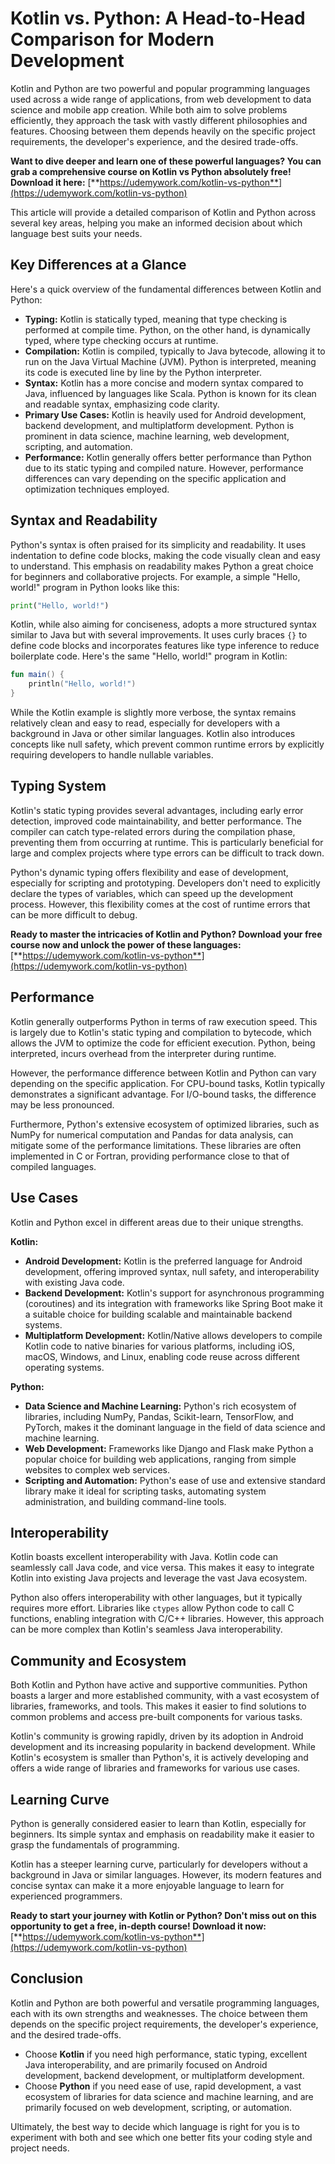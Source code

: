 # Kotlin vs. Python: A Head-to-Head Comparison for Modern Development

Kotlin and Python are two powerful and popular programming languages used across a wide range of applications, from web development to data science and mobile app creation. While both aim to solve problems efficiently, they approach the task with vastly different philosophies and features. Choosing between them depends heavily on the specific project requirements, the developer's experience, and the desired trade-offs.

**Want to dive deeper and learn one of these powerful languages? You can grab a comprehensive course on Kotlin vs Python absolutely free! Download it here:** [**https://udemywork.com/kotlin-vs-python**](https://udemywork.com/kotlin-vs-python)

This article will provide a detailed comparison of Kotlin and Python across several key areas, helping you make an informed decision about which language best suits your needs.

## Key Differences at a Glance

Here's a quick overview of the fundamental differences between Kotlin and Python:

*   **Typing:** Kotlin is statically typed, meaning that type checking is performed at compile time. Python, on the other hand, is dynamically typed, where type checking occurs at runtime.
*   **Compilation:** Kotlin is compiled, typically to Java bytecode, allowing it to run on the Java Virtual Machine (JVM). Python is interpreted, meaning its code is executed line by line by the Python interpreter.
*   **Syntax:** Kotlin has a more concise and modern syntax compared to Java, influenced by languages like Scala. Python is known for its clean and readable syntax, emphasizing code clarity.
*   **Primary Use Cases:** Kotlin is heavily used for Android development, backend development, and multiplatform development. Python is prominent in data science, machine learning, web development, scripting, and automation.
*   **Performance:** Kotlin generally offers better performance than Python due to its static typing and compiled nature. However, performance differences can vary depending on the specific application and optimization techniques employed.

## Syntax and Readability

Python's syntax is often praised for its simplicity and readability.  It uses indentation to define code blocks, making the code visually clean and easy to understand. This emphasis on readability makes Python a great choice for beginners and collaborative projects. For example, a simple "Hello, world!" program in Python looks like this:

```python
print("Hello, world!")
```

Kotlin, while also aiming for conciseness, adopts a more structured syntax similar to Java but with several improvements.  It uses curly braces `{}` to define code blocks and incorporates features like type inference to reduce boilerplate code. Here's the same "Hello, world!" program in Kotlin:

```kotlin
fun main() {
    println("Hello, world!")
}
```

While the Kotlin example is slightly more verbose, the syntax remains relatively clean and easy to read, especially for developers with a background in Java or other similar languages.  Kotlin also introduces concepts like null safety, which prevent common runtime errors by explicitly requiring developers to handle nullable variables.

## Typing System

Kotlin's static typing provides several advantages, including early error detection, improved code maintainability, and better performance.  The compiler can catch type-related errors during the compilation phase, preventing them from occurring at runtime. This is particularly beneficial for large and complex projects where type errors can be difficult to track down.

Python's dynamic typing offers flexibility and ease of development, especially for scripting and prototyping.  Developers don't need to explicitly declare the types of variables, which can speed up the development process. However, this flexibility comes at the cost of runtime errors that can be more difficult to debug.

**Ready to master the intricacies of Kotlin and Python? Download your free course now and unlock the power of these languages:** [**https://udemywork.com/kotlin-vs-python**](https://udemywork.com/kotlin-vs-python)

## Performance

Kotlin generally outperforms Python in terms of raw execution speed. This is largely due to Kotlin's static typing and compilation to bytecode, which allows the JVM to optimize the code for efficient execution. Python, being interpreted, incurs overhead from the interpreter during runtime.

However, the performance difference between Kotlin and Python can vary depending on the specific application. For CPU-bound tasks, Kotlin typically demonstrates a significant advantage. For I/O-bound tasks, the difference may be less pronounced.

Furthermore, Python's extensive ecosystem of optimized libraries, such as NumPy for numerical computation and Pandas for data analysis, can mitigate some of the performance limitations.  These libraries are often implemented in C or Fortran, providing performance close to that of compiled languages.

## Use Cases

Kotlin and Python excel in different areas due to their unique strengths.

**Kotlin:**

*   **Android Development:** Kotlin is the preferred language for Android development, offering improved syntax, null safety, and interoperability with existing Java code.
*   **Backend Development:** Kotlin's support for asynchronous programming (coroutines) and its integration with frameworks like Spring Boot make it a suitable choice for building scalable and maintainable backend systems.
*   **Multiplatform Development:** Kotlin/Native allows developers to compile Kotlin code to native binaries for various platforms, including iOS, macOS, Windows, and Linux, enabling code reuse across different operating systems.

**Python:**

*   **Data Science and Machine Learning:** Python's rich ecosystem of libraries, including NumPy, Pandas, Scikit-learn, TensorFlow, and PyTorch, makes it the dominant language in the field of data science and machine learning.
*   **Web Development:** Frameworks like Django and Flask make Python a popular choice for building web applications, ranging from simple websites to complex web services.
*   **Scripting and Automation:** Python's ease of use and extensive standard library make it ideal for scripting tasks, automating system administration, and building command-line tools.

## Interoperability

Kotlin boasts excellent interoperability with Java.  Kotlin code can seamlessly call Java code, and vice versa. This makes it easy to integrate Kotlin into existing Java projects and leverage the vast Java ecosystem.

Python also offers interoperability with other languages, but it typically requires more effort.  Libraries like `ctypes` allow Python code to call C functions, enabling integration with C/C++ libraries.  However, this approach can be more complex than Kotlin's seamless Java interoperability.

## Community and Ecosystem

Both Kotlin and Python have active and supportive communities. Python boasts a larger and more established community, with a vast ecosystem of libraries, frameworks, and tools. This makes it easier to find solutions to common problems and access pre-built components for various tasks.

Kotlin's community is growing rapidly, driven by its adoption in Android development and its increasing popularity in backend development.  While Kotlin's ecosystem is smaller than Python's, it is actively developing and offers a wide range of libraries and frameworks for various use cases.

## Learning Curve

Python is generally considered easier to learn than Kotlin, especially for beginners. Its simple syntax and emphasis on readability make it easier to grasp the fundamentals of programming.

Kotlin has a steeper learning curve, particularly for developers without a background in Java or similar languages.  However, its modern features and concise syntax can make it a more enjoyable language to learn for experienced programmers.

**Ready to start your journey with Kotlin or Python? Don't miss out on this opportunity to get a free, in-depth course! Download it now:** [**https://udemywork.com/kotlin-vs-python**](https://udemywork.com/kotlin-vs-python)

## Conclusion

Kotlin and Python are both powerful and versatile programming languages, each with its own strengths and weaknesses. The choice between them depends on the specific project requirements, the developer's experience, and the desired trade-offs.

*   Choose **Kotlin** if you need high performance, static typing, excellent Java interoperability, and are primarily focused on Android development, backend development, or multiplatform development.
*   Choose **Python** if you need ease of use, rapid development, a vast ecosystem of libraries for data science and machine learning, and are primarily focused on web development, scripting, or automation.

Ultimately, the best way to decide which language is right for you is to experiment with both and see which one better fits your coding style and project needs.
